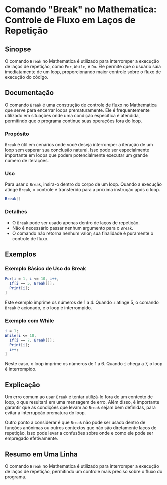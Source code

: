 <!--
Meta Description: # Comando "Break" no Mathematica: Controle de Fluxo em Laços de Repetição ## Sinopse O comando `Break` no Mathematica é utilizado para interromper a e...
Meta Keywords: break, loop, que, mathematica, para
-->

# Comando "Break" no Mathematica: Controle de Fluxo em Laços de Repetição

## Sinopse
O comando `Break` no Mathematica é utilizado para interromper a execução de laços de repetição, como `For`, `While`, e `Do`. Ele permite que o usuário saia imediatamente de um loop, proporcionando maior controle sobre o fluxo de execução do código.

## Documentação
O comando `Break` é uma construção de controle de fluxo no Mathematica que serve para encerrar loops prematuramente. Ele é frequentemente utilizado em situações onde uma condição específica é atendida, permitindo que o programa continue suas operações fora do loop.

### Propósito
`Break` é útil em cenários onde você deseja interromper a iteração de um loop sem esperar sua conclusão natural. Isso pode ser especialmente importante em loops que podem potencialmente executar um grande número de iterações.

### Uso
Para usar o `Break`, insira-o dentro do corpo de um loop. Quando a execução atinge `Break`, o controle é transferido para a próxima instrução após o loop.

```mathematica
Break[]
```

### Detalhes
- O `Break` pode ser usado apenas dentro de laços de repetição.
- Não é necessário passar nenhum argumento para o `Break`.
- O comando não retorna nenhum valor; sua finalidade é puramente o controle de fluxo.

## Exemplos

### Exemplo Básico de Uso do Break
```mathematica
For[i = 1, i <= 10, i++,
  If[i == 5, Break[]];
  Print[i];
]
```
Este exemplo imprime os números de 1 a 4. Quando `i` atinge 5, o comando `Break` é acionado, e o loop é interrompido.

### Exemplo com While
```mathematica
i = 1;
While[i <= 10,
  If[i == 7, Break[]];
  Print[i];
  i++;
]
```
Neste caso, o loop imprime os números de 1 a 6. Quando `i` chega a 7, o loop é interrompido.

## Explicação
Um erro comum ao usar `Break` é tentar utilizá-lo fora de um contexto de loop, o que resultará em uma mensagem de erro. Além disso, é importante garantir que as condições que levam ao `Break` sejam bem definidas, para evitar a interrupção prematura do loop.

Outro ponto a considerar é que `Break` não pode ser usado dentro de funções anônimas ou outros contextos que não são diretamente laços de repetição. Isso pode levar a confusões sobre onde e como ele pode ser empregado efetivamente.

## Resumo em Uma Linha
O comando `Break` no Mathematica é utilizado para interromper a execução de laços de repetição, permitindo um controle mais preciso sobre o fluxo do programa.
